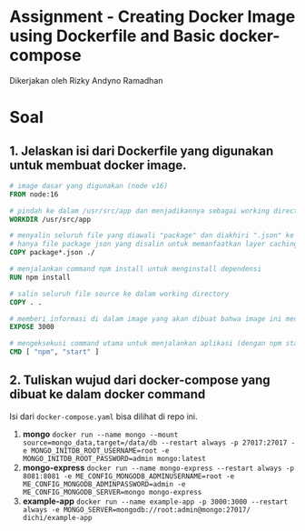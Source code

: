 # Assignment - Creating Docker Image using Dockerfile and Basic docker-compose

Dikerjakan oleh Rizky Andyno Ramadhan

# Soal

## 1. Jelaskan isi dari Dockerfile yang digunakan untuk membuat docker image.
```dockerfile
# image dasar yang digunakan (node v16)
FROM node:16

# pindah ke dalam /usr/src/app dan menjadikannya sebagai working directory
WORKDIR /usr/src/app

# menyalin seluruh file yang diawali "package" dan diakhiri ".json" ke dalam working directory
# hanya file package json yang disalin untuk memanfaatkan layer caching dari docker (apabila package.json tidak berubah tidak perlu instal ulang)
COPY package*.json ./

# menjalankan command npm install untuk menginstall dependensi
RUN npm install

# salin seluruh file source ke dalam working directory
COPY . .

# memberi informasi di dalam image yang akan dibuat bahwa image ini mengekspos port 3000
EXPOSE 3000

# mengeksekusi command utama untuk menjalankan aplikasi (dengan npm start)
CMD [ "npm", "start" ]
```

## 2. Tuliskan wujud dari docker-compose yang dibuat ke dalam docker command

Isi dari `docker-compose.yaml` bisa dilihat di repo ini.

1. **mongo**
   `docker run --name mongo --mount source=mongo_data,target=/data/db --restart always -p 27017:27017 -e MONGO_INITDB_ROOT_USERNAME=root -e MONGO_INITDB_ROOT_PASSWORD=admin mongo:latest`
2. **mongo-express**
   `docker run --name mongo-express --restart always -p 8081:8081 -e ME_CONFIG_MONGODB_ADMINUSERNAME=root -e ME_CONFIG_MONGODB_ADMINPASSWORD=admin -e ME_CONFIG_MONGODB_SERVER=mongo mongo-express`
3. **example-app**
   `docker run --name example-app -p 3000:3000 --restart always -e MONGO_SERVER=mongodb://root:admin@mongo:27017/ dichi/example-app`
